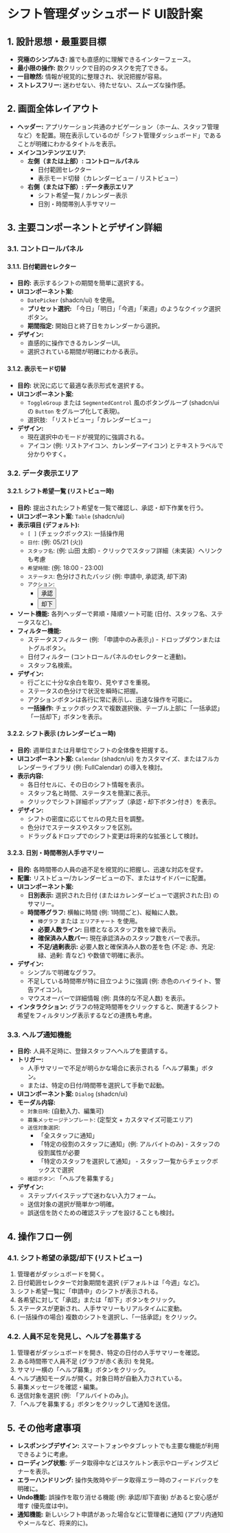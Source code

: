 # シフト管理ダッシュボード UI設計案

## 1. 設計思想・最重要目標

*   **究極のシンプルさ:** 誰でも直感的に理解できるインターフェース。
*   **最小限の操作:** 数クリックで目的のタスクを完了できる。
*   **一目瞭然:** 情報が視覚的に整理され、状況把握が容易。
*   **ストレスフリー:** 迷わせない、待たせない、スムーズな操作感。

## 2. 画面全体レイアウト

*   **ヘッダー:** アプリケーション共通のナビゲーション（ホーム、スタッフ管理など）を配置。現在表示しているのが「シフト管理ダッシュボード」であることが明確にわかるタイトルを表示。
*   **メインコンテンツエリア:**
    *   **左側（または上部）: コントロールパネル**
        *   日付範囲セレクター
        *   表示モード切替（カレンダービュー / リストビュー）
    *   **右側（または下部）: データ表示エリア**
        *   シフト希望一覧 / カレンダー表示
        *   日別・時間帯別人手サマリー

## 3. 主要コンポーネントとデザイン詳細

### 3.1. コントロールパネル

#### 3.1.1. 日付範囲セレクター

*   **目的:** 表示するシフトの期間を簡単に選択する。
*   **UIコンポーネント案:**
    *   `DatePicker` (shadcn/ui) を使用。
    *   **プリセット選択:** 「今日」「明日」「今週」「来週」のようなクイック選択ボタン。
    *   **期間指定:** 開始日と終了日をカレンダーから選択。
*   **デザイン:**
    *   直感的に操作できるカレンダーUI。
    *   選択されている期間が明確にわかる表示。

#### 3.1.2. 表示モード切替

*   **目的:** 状況に応じて最適な表示形式を選択する。
*   **UIコンポーネント案:**
    *   `ToggleGroup` または `SegmentedControl` 風のボタングループ (shadcn/uiの `Button` をグループ化して表現)。
    *   選択肢: 「リストビュー」「カレンダービュー」
*   **デザイン:**
    *   現在選択中のモードが視覚的に強調される。
    *   アイコン (例: リストアイコン、カレンダーアイコン) とテキストラベルで分かりやすく。

### 3.2. データ表示エリア

#### 3.2.1. シフト希望一覧 (リストビュー時)

*   **目的:** 提出されたシフト希望を一覧で確認し、承認・却下作業を行う。
*   **UIコンポーネント案:** `Table` (shadcn/ui)
*   **表示項目 (デフォルト):**
    *   `[ ]` (チェックボックス): 一括操作用
    *   `日付`: (例: 05/21 (火))
    *   `スタッフ名`: (例: 山田 太郎) - クリックでスタッフ詳細（未実装）へリンクも考慮
    *   `希望時間`: (例: 18:00 - 23:00)
    *   `ステータス`: 色分けされたバッジ (例: <Badge color="yellow">申請中</Badge>, <Badge color="green">承認済</Badge>, <Badge color="red">却下済</Badge>)
    *   `アクション`:
        *   <Button size="sm" variant="outline" color="green">承認</Button>
        *   <Button size="sm" variant="outline" color="red">却下</Button>
*   **ソート機能:** 各列ヘッダーで昇順・降順ソート可能 (日付、スタッフ名、ステータスなど)。
*   **フィルター機能:**
    *   ステータスフィルター (例: 「申請中のみ表示」) - ドロップダウンまたはトグルボタン。
    *   日付フィルター (コントロールパネルのセレクターと連動)。
    *   スタッフ名検索。
*   **デザイン:**
    *   行ごとに十分な余白を取り、見やすさを重視。
    *   ステータスの色分けで状況を瞬時に把握。
    *   アクションボタンは各行に常に表示し、迅速な操作を可能に。
    *   **一括操作:** チェックボックスで複数選択後、テーブル上部に「一括承認」「一括却下」ボタンを表示。

#### 3.2.2. シフト表示 (カレンダービュー時)

*   **目的:** 週単位または月単位でシフトの全体像を把握する。
*   **UIコンポーネント案:** `Calendar` (shadcn/ui) をカスタマイズ、またはフルカレンダーライブラリ (例: FullCalendar) の導入を検討。
*   **表示内容:**
    *   各日付セルに、その日のシフト情報を表示。
    *   スタッフ名と時間、ステータスを簡潔に表示。
    *   クリックでシフト詳細ポップアップ（承認・却下ボタン付き）を表示。
*   **デザイン:**
    *   シフトの密度に応じてセルの見た目を調整。
    *   色分けでステータスやスタッフを区別。
    *   ドラッグ＆ドロップでのシフト変更は将来的な拡張として検討。

#### 3.2.3. 日別・時間帯別人手サマリー

*   **目的:** 各時間帯の人員の過不足を視覚的に把握し、迅速な対応を促す。
*   **配置:** リストビュー/カレンダービューの下、またはサイドバーに配置。
*   **UIコンポーネント案:**
    *   **日別表示:** 選択された日付 (またはカレンダービューで選択された日) のサマリー。
    *   **時間帯グラフ:** 横軸に時間 (例: 1時間ごと)、縦軸に人数。
        *   `棒グラフ` または `エリアチャート` を使用。
        *   **必要人数ライン:** 目標となるスタッフ数を線で表示。
        *   **確保済み人数バー:** 現在承認済みのスタッフ数をバーで表示。
        *   **不足/過剰表示:** 必要人数と確保済み人数の差を色 (不足: 赤、充足: 緑、過剰: 青など) や数値で明確に表示。
*   **デザイン:**
    *   シンプルで明確なグラフ。
    *   不足している時間帯が特に目立つように強調 (例: 赤色のハイライト、警告アイコン)。
    *   マウスオーバーで詳細情報 (例: 具体的な不足人数) を表示。
*   **インタラクション:** グラフの特定時間帯をクリックすると、関連するシフト希望をフィルタリング表示するなどの連携も考慮。

### 3.3. ヘルプ通知機能

*   **目的:** 人員不足時に、登録スタッフへヘルプを要請する。
*   **トリガー:**
    *   人手サマリーで不足が明らかな場合に表示される「ヘルプ募集」ボタン。
    *   または、特定の日付/時間帯を選択して手動で起動。
*   **UIコンポーネント案:** `Dialog` (shadcn/ui)
*   **モーダル内容:**
    *   `対象日時`: (自動入力、編集可)
    *   `募集メッセージテンプレート`: (定型文 + カスタマイズ可能エリア)
    *   `送信対象選択`:
        *   「全スタッフに通知」
        *   「特定の役割のスタッフに通知」(例: アルバイトのみ) - スタッフの役割属性が必要
        *   「特定のスタッフを選択して通知」 - スタッフ一覧からチェックボックスで選択
    *   `確認ボタン`: 「ヘルプを募集する」
*   **デザイン:**
    *   ステップバイステップで迷わない入力フォーム。
    *   送信対象の選択が簡単かつ明確。
    *   誤送信を防ぐための確認ステップを設けることも検討。

## 4. 操作フロー例

### 4.1. シフト希望の承認/却下 (リストビュー)

1.  管理者がダッシュボードを開く。
2.  日付範囲セレクターで対象期間を選択 (デフォルトは「今週」など)。
3.  シフト希望一覧に「申請中」のシフトが表示される。
4.  各希望に対して「承認」または「却下」ボタンをクリック。
5.  ステータスが更新され、人手サマリーもリアルタイムに変動。
6.  (一括操作の場合) 複数のシフトを選択し、「一括承認」をクリック。

### 4.2. 人員不足を発見し、ヘルプを募集する

1.  管理者がダッシュボードを開き、特定の日付の人手サマリーを確認。
2.  ある時間帯で人員不足 (グラフが赤く表示) を発見。
3.  サマリー横の「ヘルプ募集」ボタンをクリック。
4.  ヘルプ通知モーダルが開く。対象日時が自動入力されている。
5.  募集メッセージを確認・編集。
6.  送信対象を選択 (例: 「アルバイトのみ」)。
7.  「ヘルプを募集する」ボタンをクリックして通知を送信。

## 5. その他考慮事項

*   **レスポンシブデザイン:** スマートフォンやタブレットでも主要な機能が利用できるように考慮。
*   **ローディング状態:** データ取得中などはスケルトン表示やローディングスピナーを表示。
*   **エラーハンドリング:** 操作失敗時やデータ取得エラー時のフィードバックを明確に。
*   **Undo機能:** 誤操作を取り消せる機能 (例: 承認/却下直後) があると安心感が増す (優先度は中)。
*   **通知機能:** 新しいシフト申請があった場合などに管理者に通知 (アプリ内通知やメールなど、将来的に)。
